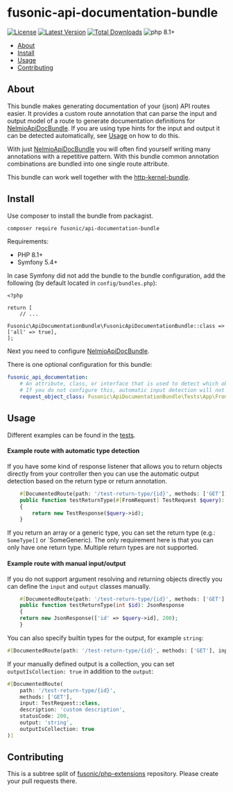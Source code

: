 # fusonic-api-documentation-bundle

[![License](https://img.shields.io/packagist/l/fusonic/api-documentation-bundle?color=blue)](https://github.com/fusonic/php-api-documentation-bundle/blob/master/LICENSE)
[![Latest Version](https://img.shields.io/github/tag/fusonic/php-api-documentation-bundle.svg?color=blue)](https://github.com/fusonic/php-api-documentation-bundle/releases)
[![Total Downloads](https://img.shields.io/packagist/dt/fusonic/api-documentation-bundle.svg?color=blue)](https://packagist.org/packages/fusonic/api-documentation-bundle)
![php 8.1+](https://img.shields.io/badge/php-min%208.1-blue.svg)

* [About](#about)
* [Install](#install)
* [Usage](#usage)
* [Contributing](#contributing)

## About

This bundle makes generating documentation of your (json) API routes easier. It provides a custom route annotation that
can parse the input and output model of a route to generate documentation definitions for
[NelmioApiDocBundle](https://symfony.com/bundles/NelmioApiDocBundle/current/index.html). If you are using
type hints for the input and output it can be detected automatically, see [Usage](#Usage) on how to do this.

With just [NelmioApiDocBundle](https://symfony.com/bundles/NelmioApiDocBundle/current/index.html) you will often find yourself
writing many annotations with a repetitive pattern. With this bundle common annotation combinations are bundled into one
single route attribute.

This bundle can work well together with
the [http-kernel-bundle](https://github.com/fusonic/php-http-kernel-bundle).

## Install

Use composer to install the bundle from packagist.

```bash
composer require fusonic/api-documentation-bundle
```

Requirements:

- PHP 8.1+
- Symfony 5.4+

In case Symfony did not add the bundle to the bundle configuration, add the following (by default located
in `config/bundles.php`):

```
<?php

return [
    // ...
    Fusonic\ApiDocumentationBundle\FusonicApiDocumentationBundle::class => ['all' => true],
];
```

Next you need to configure [NelmioApiDocBundle](https://symfony.com/bundles/NelmioApiDocBundle/current/index.html).

There is one optional configuration for this bundle:

```yaml
fusonic_api_documentation:
    # An attribute, class, or interface that is used to detect which object to parse the "input" model from.
    # If you do not configure this, automatic input detection will not work.
    request_object_class: Fusonic\ApiDocumentationBundle\Tests\App\FromRequest
```

## Usage

Different examples can be found in the [tests](./tests/App/Controller/TestController.php).

#### Example route with automatic type detection

If you have some kind of response listener that allows you to return objects directly from your controller then you
can use the automatic output detection based on the return type or return annotation.

```php
    #[DocumentedRoute(path: '/test-return-type/{id}', methods: ['GET'])]
    public function testReturnType(#[FromRequest] TestRequest $query): TestResponse
    {
        return new TestResponse($query->id);
    }
```

If you return an array or a generic type, you can set the return type (e.g.: `SomeType[]` or `SomeGeneric<SomeType>).
The only requirement here is that you can only have one return type. Multiple return types are not supported.

#### Example route with manual input/output

If you do not support argument resolving and returning objects directly you can define the `input` and `output`
classes manually.

```php
    #[DocumentedRoute(path: '/test-return-type/{id}', methods: ['GET'], input: TestRequest::class, output: TestResponse::class)]
    public function testReturnType(int $id): JsonResponse
    {
    return new JsonResponse(['id' => $query->id], 200);
    }
```

You can also specify builtin types for the output, for example `string`:

```php
#[DocumentedRoute(path: '/test-return-type/{id}', methods: ['GET'], input: TestRequest::class, output: 'string')]
```

If your manually defined output is a collection, you can set `outputIsCollection: true` in addition to the `output`:

```php
#[DocumentedRoute(
    path: '/test-return-type/{id}',
    methods: ['GET'],
    input: TestRequest::class,
    description: 'custom description',
    statusCode: 200,
    output: 'string',
    outputIsCollection: true
)]
```

## Contributing

This is a subtree split of [fusonic/php-extensions](https://github.com/fusonic/php-extensions) repository. Please create
your pull requests there.
